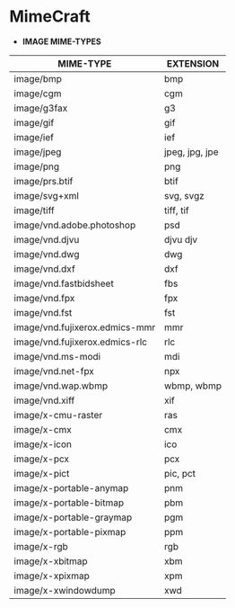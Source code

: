 MimeCraft
=========

- **IMAGE MIME-TYPES**

| MIME-TYPE | EXTENSION |
|-----------|-----------|
| image/bmp | bmp |
| image/cgm | cgm |
| image/g3fax | g3 |
| image/gif | gif |
| image/ief | ief |
| image/jpeg | jpeg, jpg, jpe |
| image/png | png |
| image/prs.btif | btif |
| image/svg+xml | svg, svgz |
| image/tiff | tiff, tif |
| image/vnd.adobe.photoshop | psd |
| image/vnd.djvu | djvu djv |
| image/vnd.dwg | dwg |
| image/vnd.dxf | dxf |
| image/vnd.fastbidsheet | fbs |
| image/vnd.fpx | fpx |
| image/vnd.fst | fst |
| image/vnd.fujixerox.edmics-mmr | mmr |
| image/vnd.fujixerox.edmics-rlc | rlc |
| image/vnd.ms-modi | mdi |
| image/vnd.net-fpx | npx |
| image/vnd.wap.wbmp | wbmp, wbmp |
| image/vnd.xiff | xif |
| image/x-cmu-raster | ras |
| image/x-cmx | cmx |
| image/x-icon | ico |
| image/x-pcx | pcx |
| image/x-pict | pic, pct |
| image/x-portable-anymap | pnm |
| image/x-portable-bitmap | pbm |
| image/x-portable-graymap | pgm |
| image/x-portable-pixmap | ppm |
| image/x-rgb | rgb |
| image/x-xbitmap | xbm |
| image/x-xpixmap | xpm |
| image/x-xwindowdump | xwd |
